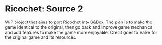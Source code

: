 # Ricochet: Source 2
 WIP project that aims to port Ricochet into S&Box. The plan is to make the game identical to the original, then go back and improve game mechanics and add features to make the game more enjoyable. Credit goes to Valve for the original game and its resources.

